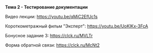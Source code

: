 **Тема 2 - Тестирование документации**

Видео лекции: https://youtu.be/qMiC2EfUc1s

Короткометражный фильм "Эксперт": https://youtu.be/UoKlKx-3FcA 

Бонусное задание 3: https://clck.ru/MVLTr 

Форма обратной связи: https://clck.ru/McNt2 
